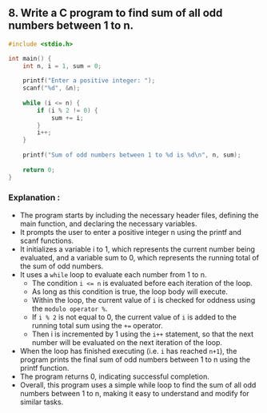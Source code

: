 ## 8.	Write a C program to find sum of all odd numbers between 1 to n.
```c
#include <stdio.h>

int main() {
    int n, i = 1, sum = 0;
    
    printf("Enter a positive integer: ");
    scanf("%d", &n);
    
    while (i <= n) {
        if (i % 2 != 0) {
            sum += i;
        }
        i++;
    }
    
    printf("Sum of odd numbers between 1 to %d is %d\n", n, sum);
    
    return 0;
}

```
### Explanation :
- The program starts by including the necessary header files, defining the main function, and declaring the necessary variables.
- It prompts the user to enter a positive integer n using the printf and scanf functions.
- It initializes a variable i to 1, which represents the current number being evaluated, and a variable sum to 0, which represents the running total of the sum of odd numbers.
- It uses a `while` loop to evaluate each number from 1 to n.
    - The condition `i <= n` is evaluated before each iteration of the loop.
    - As long as this condition is true, the loop body will execute.
    - Within the loop, the current value of `i` is checked for oddness using the `modulo operator %`.
    - If `i % 2` is not equal to 0, the current value of `i` is added to the running total sum using the `+=` operator.
    - Then i is incremented by 1 using the `i++` statement, so that the next number will be evaluated on the next iteration of the loop.
- When the loop has finished executing (i.e. `i` has reached `n+1`), the program prints the final sum of odd numbers between 1 to n using the printf function.
- The program returns 0, indicating successful completion.
- Overall, this program uses a simple while loop to find the sum of all odd numbers between 1 to n, making it easy to understand and modify for similar tasks.
